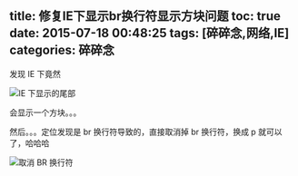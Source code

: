 title: 修复IE下显示br换行符显示方块问题
toc: true
date: 2015-07-18 00:48:25
tags: [碎碎念,网络,IE]
categories: 碎碎念
---

发现 IE 下竟然

![IE 下显示的尾部](https://dn-nimages.qbox.me/2015/07/br1.png)

会显示一个方块。。。


然后。。。定位发现是 br 换行符导致的，直接取消掉 br 换行符，换成 p 就可以了，哈哈哈

![取消 BR 换行符](https://dn-nimages.qbox.me/2015/07/br2.png)